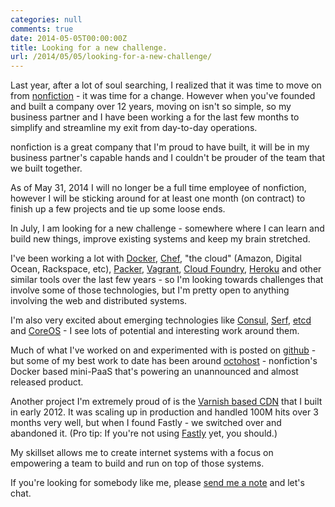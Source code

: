 ```yaml
---
categories: null
comments: true
date: 2014-05-05T00:00:00Z
title: Looking for a new challenge.
url: /2014/05/05/looking-for-a-new-challenge/
---
```


Last year, after a lot of soul searching, I realized that it was time to move on from [nonfiction](http://www.nonfiction.ca/) - it was time for a change. However when you've founded and built a company over 12 years, moving on isn't so simple, so my business partner and I have been working a for the last few months to simplify and streamline my exit from day-to-day operations.

nonfiction is a great company that I'm proud to have built, it will be in my business partner's capable hands and I couldn't be prouder of the team that we built together.

As of May 31, 2014 I will no longer be a full time employee of nonfiction, however I will be sticking around for at least one month \(on contract\) to finish up a few projects and tie up some loose ends.

In July, I am looking for a new challenge - somewhere where I can learn and build new things, improve existing systems and keep my brain stretched.

I've been working a lot with [Docker](https://www.docker.io/), [Chef](http://www.getchef.com/), "the cloud" \(Amazon, Digital Ocean, Rackspace, etc\), [Packer](http://www.packer.io/), [Vagrant](http://www.vagrantup.com/), [Cloud Foundry](http://www.gopivotal.com/platform-as-a-service/pivotal-cf), [Heroku](http://www.heroku.com/) and other similar tools over the last few years - so I'm looking towards challenges that involve some of those technologies, but I'm pretty open to anything involving the web and distributed systems.

I'm also very excited about emerging technologies like [Consul](http://www.consul.io/), [Serf](http://www.serfdom.io/), [etcd](https://coreos.com/docs/distributed-configuration/getting-started-with-etcd/) and [CoreOS](https://coreos.com/) - I see lots of potential and interesting work around them.

Much of what I've worked on and experimented with is posted on [github](https://github.com/darron) - but some of my best work to date has been around [octohost](http://www.octohost.io) - nonfiction's Docker based mini-PaaS that's powering an unannounced and almost released product.

Another project I'm extremely proud of is the [Varnish based CDN](https://github.com/darron/frozen-cdn-cookbooks) that I built in early 2012. It was scaling up in production and handled 100M hits over 3 months very well, but when I found Fastly - we switched over and abandoned it. \(Pro tip: If you're not using [Fastly](http://www.fastly.com/) yet, you should.\)

My skillset allows me to create internet systems with a focus on empowering a team to build and run on top of those systems.

If you're looking for somebody like me, please [send me a note](mailto:darron@froese.org) and let's chat.
